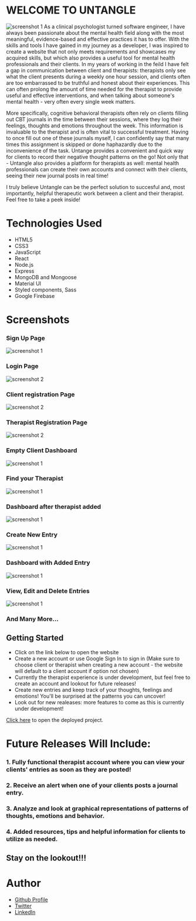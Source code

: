 
# WELCOME TO UNTANGLE
![screenshot 1](https://i.imgur.com/vpSESO7.png)
As a clinical psychologist turned software engineer, I have always been passionate about the mental health field along with the most meaningful, evidence-based and effective practices it has to offer. With the skills and tools I have gained in my journey as a developer, I was inspired to create a website that not only meets requirements and showcases my acquired skills, but which also provides a useful tool for mental health professionals and their clients. In my years of working in the feild I have felt a gap in communication between client and therapists: therapists only see what the client presents during a weekly one hour session, and clients often are too embarrassed to be truthful and honest about their experiences. This can often prolong the amount of time needed for the therapist to provide useful and effective interventions, and when talking about someone's mental health - very often every single week matters.  

More specifically, cognitive behavioral therapists often rely on clients filling out CBT journals in the time between their sessions, where they log their feelings, thoughts and emotions throughout the week. This information is invaluable to the therapist and is often vital to successful treatment. Having to once fill out one of these journals myself, I can confidently say that many times this assignment is skipped or done haphazardly due to the inconvenience of the task. Untange provides a convenient and quick way for clients to record their negative thought patterns on the go! Not only that - Untangle also provides a platform for therapists as well: mental health professionals can create their own accounts and connect with their clients, seeing their new journal posts in real time! 

I truly believe Untangle can be the perfect solution to succesful and, most importantly, helpful therapeutic work between a client and their therapist. Feel free to take a peek inside!

# Technologies Used 

- HTML5
- CSS3
- JavaScript
- React
- Node.js
- Express
- MongoDB and Mongoose
- Material UI
- Styled components, Sass
- Google Firebase

# Screenshots
### Sign Up Page
![screenshot 1](src/images/signup.png)

### Login Page
![screenshot 2](src/images/login.png)

### Client registration Page
![screenshot 2](src/images/client_register.png)

### Therapist Registration Page
![screenshot 2](src/images/therapist_register.png)

### Empty Client Dashboard
![screenshot 1](src/images/empty_dashboard.png)

### Find your Therapist
![screenshot 1](src/images/therapist_list.png)

### Dashboard after therapist added
![screenshot 1](src/images/dashboard_therapist_added.png)

### Create New Entry
![screenshot 1](src/images/new_entry.png)

### Dashboard with Added Entry
![screenshot 1](src/images/dashboard_entry_added.png)

### View, Edit and Delete Entries
![screenshot 1](src/images/view_entry.png)

### And Many More...

## Getting Started
- Click on the link below to open the website
- Create a new account or use Google Sign In to sign in (Make sure to choose client or therapist when creating a new account - the website will default to a client account if option not chosen)
- Currently the therapist experience is under development, but feel free to create an account and lookout for future releases!
- Create new entries and keep track of your thoughts, feelings and emotions! You'll be surprised at the patterns you can uncover!
- Look out for new realeases: more features to come as this is currently under development!

[Click here](https://untangle.netlify.app/) to open the deployed project.

# Future Releases Will Include:

### 1. Fully functional therapist account where you can view your clients' entries as soon as they are posted!
### 2. Receive an alert when one of your clients posts a journal entry.
### 3. Analyze and look at graphical representations of patterns of thoughts, emotions and behavior.
### 4. Added resources, tips and helpful information for clients to utilize as needed.

## Stay on the lookout!!!

# Author
- [Github Profile](https://github.com/polina-g) 
- [Twitter](https://twitter.com/ThisIsPolinaG)
- [LinkedIn](linkedin.com/in/polina-gorbunova-71657170)